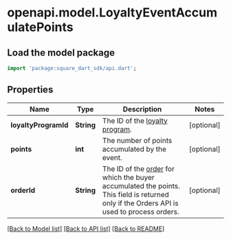 # openapi.model.LoyaltyEventAccumulatePoints

## Load the model package
```dart
import 'package:square_dart_sdk/api.dart';
```

## Properties
Name | Type | Description | Notes
------------ | ------------- | ------------- | -------------
**loyaltyProgramId** | **String** | The ID of the [loyalty program](https://developer.squareup.com/reference/square_2023-12-13/objects/LoyaltyProgram). | [optional] 
**points** | **int** | The number of points accumulated by the event. | [optional] 
**orderId** | **String** | The ID of the [order](https://developer.squareup.com/reference/square_2023-12-13/objects/Order) for which the buyer accumulated the points. This field is returned only if the Orders API is used to process orders. | [optional] 

[[Back to Model list]](../README.md#documentation-for-models) [[Back to API list]](../README.md#documentation-for-api-endpoints) [[Back to README]](../README.md)


